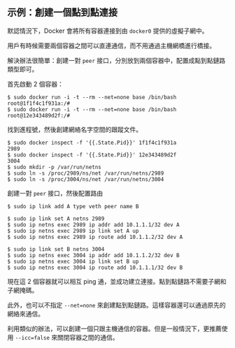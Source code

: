 ## 示例：創建一個點到點連接
默認情況下，Docker 會將所有容器連接到由 `docker0` 提供的虛擬子網中。

用戶有時候需要兩個容器之間可以直連通信，而不用通過主機網橋進行橋接。

解決辦法很簡單：創建一對 `peer` 接口，分別放到兩個容器中，配置成點到點鏈路類型即可。

首先啟動 2 個容器：
```
$ sudo docker run -i -t --rm --net=none base /bin/bash
root@1f1f4c1f931a:/#
$ sudo docker run -i -t --rm --net=none base /bin/bash
root@12e343489d2f:/#
```

找到進程號，然後創建網絡名字空間的跟蹤文件。
```
$ sudo docker inspect -f '{{.State.Pid}}' 1f1f4c1f931a
2989
$ sudo docker inspect -f '{{.State.Pid}}' 12e343489d2f
3004
$ sudo mkdir -p /var/run/netns
$ sudo ln -s /proc/2989/ns/net /var/run/netns/2989
$ sudo ln -s /proc/3004/ns/net /var/run/netns/3004
```

創建一對 `peer` 接口，然後配置路由
```
$ sudo ip link add A type veth peer name B

$ sudo ip link set A netns 2989
$ sudo ip netns exec 2989 ip addr add 10.1.1.1/32 dev A
$ sudo ip netns exec 2989 ip link set A up
$ sudo ip netns exec 2989 ip route add 10.1.1.2/32 dev A

$ sudo ip link set B netns 3004
$ sudo ip netns exec 3004 ip addr add 10.1.1.2/32 dev B
$ sudo ip netns exec 3004 ip link set B up
$ sudo ip netns exec 3004 ip route add 10.1.1.1/32 dev B
```
現在這 2 個容器就可以相互 ping 通，並成功建立連接。點到點鏈路不需要子網和子網掩碼。

此外，也可以不指定 `--net=none` 來創建點到點鏈路。這樣容器還可以通過原先的網絡來通信。

利用類似的辦法，可以創建一個只跟主機通信的容器。但是一般情況下，更推薦使用 `--icc=false` 來關閉容器之間的通信。
